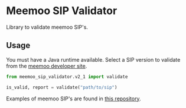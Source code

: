 # Meemoo SIP Validator

Library to validate meemoo SIP's.

## Usage

You must have a Java runtime available.
Select a SIP version to validate from the [meemoo developer site](https://developer.meemoo.be/docs/diginstroom/sip/).

```py
from meemoo_sip_validator.v2_1 import validate

is_valid, report = validate("path/to/sip")
```

Examples of meemoo SIP's are found in [this repository](https://github.com/viaacode/sip-examples).